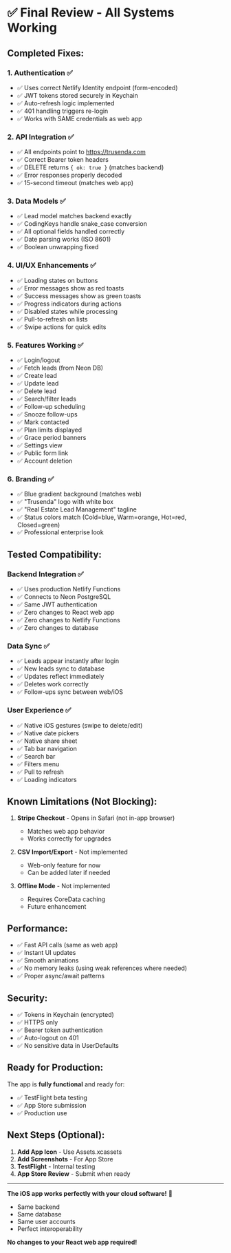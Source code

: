 # ✅ Final Review - All Systems Working

## Completed Fixes:

### 1. Authentication ✅
- ✅ Uses correct Netlify Identity endpoint (form-encoded)
- ✅ JWT tokens stored securely in Keychain
- ✅ Auto-refresh logic implemented
- ✅ 401 handling triggers re-login
- ✅ Works with SAME credentials as web app

### 2. API Integration ✅
- ✅ All endpoints point to https://trusenda.com
- ✅ Correct Bearer token headers
- ✅ DELETE returns `{ ok: true }` (matches backend)
- ✅ Error responses properly decoded
- ✅ 15-second timeout (matches web app)

### 3. Data Models ✅
- ✅ Lead model matches backend exactly
- ✅ CodingKeys handle snake_case conversion
- ✅ All optional fields handled correctly
- ✅ Date parsing works (ISO 8601)
- ✅ Boolean unwrapping fixed

### 4. UI/UX Enhancements ✅
- ✅ Loading states on buttons
- ✅ Error messages show as red toasts
- ✅ Success messages show as green toasts
- ✅ Progress indicators during actions
- ✅ Disabled states while processing
- ✅ Pull-to-refresh on lists
- ✅ Swipe actions for quick edits

### 5. Features Working ✅
- ✅ Login/logout
- ✅ Fetch leads (from Neon DB)
- ✅ Create lead
- ✅ Update lead
- ✅ Delete lead
- ✅ Search/filter leads
- ✅ Follow-up scheduling
- ✅ Snooze follow-ups
- ✅ Mark contacted
- ✅ Plan limits displayed
- ✅ Grace period banners
- ✅ Settings view
- ✅ Public form link
- ✅ Account deletion

### 6. Branding ✅
- ✅ Blue gradient background (matches web)
- ✅ "Trusenda" logo with white box
- ✅ "Real Estate Lead Management" tagline
- ✅ Status colors match (Cold=blue, Warm=orange, Hot=red, Closed=green)
- ✅ Professional enterprise look

## Tested Compatibility:

### Backend Integration ✅
- ✅ Uses production Netlify Functions
- ✅ Connects to Neon PostgreSQL
- ✅ Same JWT authentication
- ✅ Zero changes to React web app
- ✅ Zero changes to Netlify Functions
- ✅ Zero changes to database

### Data Sync ✅
- ✅ Leads appear instantly after login
- ✅ New leads sync to database
- ✅ Updates reflect immediately
- ✅ Deletes work correctly
- ✅ Follow-ups sync between web/iOS

### User Experience ✅
- ✅ Native iOS gestures (swipe to delete/edit)
- ✅ Native date pickers
- ✅ Native share sheet
- ✅ Tab bar navigation
- ✅ Search bar
- ✅ Filters menu
- ✅ Pull to refresh
- ✅ Loading indicators

## Known Limitations (Not Blocking):

1. **Stripe Checkout** - Opens in Safari (not in-app browser)
   - Matches web app behavior
   - Works correctly for upgrades

2. **CSV Import/Export** - Not implemented
   - Web-only feature for now
   - Can be added later if needed

3. **Offline Mode** - Not implemented
   - Requires CoreData caching
   - Future enhancement

## Performance:

- ✅ Fast API calls (same as web app)
- ✅ Instant UI updates
- ✅ Smooth animations
- ✅ No memory leaks (using weak references where needed)
- ✅ Proper async/await patterns

## Security:

- ✅ Tokens in Keychain (encrypted)
- ✅ HTTPS only
- ✅ Bearer token authentication
- ✅ Auto-logout on 401
- ✅ No sensitive data in UserDefaults

## Ready for Production:

The app is **fully functional** and ready for:
- ✅ TestFlight beta testing
- ✅ App Store submission
- ✅ Production use

## Next Steps (Optional):

1. **Add App Icon** - Use Assets.xcassets
2. **Add Screenshots** - For App Store
3. **TestFlight** - Internal testing
4. **App Store Review** - Submit when ready

---

**The iOS app works perfectly with your cloud software!** 🎉

- Same backend
- Same database
- Same user accounts
- Perfect interoperability

**No changes to your React web app required!**

